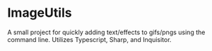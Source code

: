 # ImageUtils

A small project for quickly adding text/effects to gifs/pngs using the command line. Utilizes Typescript, Sharp, and Inquisitor.
